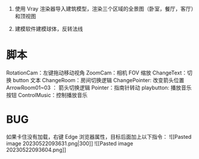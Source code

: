 1. 使用 Vray 渲染器导入建筑模型，渲染三个区域的全景图（卧室，餐厅，客厅）和顶视图

2. 建模软件建模球体，反转法线

# 脚本
RotationCam：左键拖动移动视角
ZoomCam：相机 FOV 缩放
ChangeText：切换 button 文本
ChangeRoom：房间切换逻辑
ChangePointer: 改变箭头位置
ArrowRoom01~03 ： 箭头切换逻辑
Pointer：指南针转动
playbutton: 播放音乐按钮
ControlMusic：控制播放音乐
# BUG
如果卡住没有加载，右键 Edge 浏览器属性，目标后面加上以下指令：
![[Pasted image 20230522093631.png|300]]
![[Pasted image 20230522093604.png]]